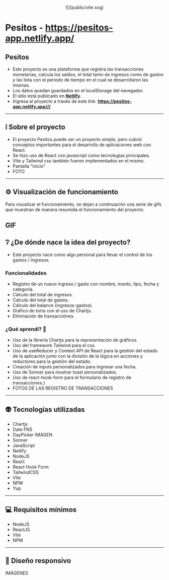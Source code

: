 <div align="center">
  ![](public/vite.svg)
</div>

# Pesitos - https://pesitos-app.netlify.app/

## Pesitos

- Este proyecto es una plataforma que registra las transacciones monetarias, calcula los saldos, el total tanto de ingresos como de gastos y las lista con el período de tiempo en el cual se desarrollaron las mismas.
- Los datos quedan guardados en el localStorage del navegador.
- El sitio está publicado en **[Netlify](https://www.netlify.com/)**.
- Ingresa al proyecto a través de este link: **<https://pesitos-app.netlify.app///>** 

---
## ❕ Sobre el proyecto 
- El proyecto Pesitos puede ser un proyecto simple, pero cubrió conceptos importantes para el desarrollo de aplicaciones web con React.
- Se hizo uso de React con javascript como tecnologías principales.
- Vite y Tailwind css también fueron implementados en el mismo.
- Pantalla "inicio"
- FOTO
---
## ⚙ Visualización de funcionamiento

Para visualizar el funcionamiento, se dejan a continuación una serie de gifs que muestran de manera resumida el funcionamiento del proyecto.

GIF
---
## ❔ ¿De dónde nace la idea del proyecto?
- Este proyecto nace como algo personal para llevar el control de los gastos / ingresos.

### Funcionalidades 
- Registro de un nuevo ingreso / gasto con nombre, monto, tipo, fecha y categoría.
- Cálculo del total de ingresos.
- Cálculo del total de gastos.
- Cálculo del balance (ingresos-gastos).
- Gráfico de torta con el uso de Chartjs.
- Eliminación de transacciónes.

### ¿Qué aprendí? 🧐
- Uso de la librería Chartjs para la representación de gráficos.
- Uso del framework Tailwind para el css. 
- Uso de useReducer y Context API de React para la gestión del estado de la aplicación junto con la división de la lógica en acciones y reductores para la gestión del estado.
- Creación de inputs personalizados para ingresar una fecha.
- Uso de Sonner para mostrar toast personalizados.
- Uso de react-hook-form para el formulario de registro de transacciones.}
- FOTOS DE LAS REGISTRO DE TRANSACCIONES
---
## 👽 Tecnologías utilizadas
- Chartjs
- Date FNS
- DayPicker
  IMÁGEN
- Sonner
- JavaScript
- Netlify
- NodeJS
- React
- React Hook Form
- TailwindCSS
- Vite
- NPM
- Yup
---
## 💻 Requisitos mínimos
- NodeJS
- ReactJS
- Vite
- NPM
---
## 📱 Diseño responsivo
IMÁGENES

